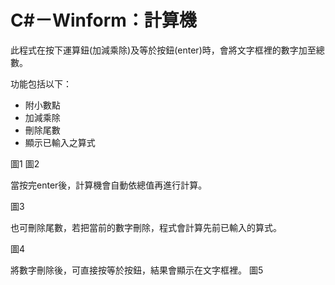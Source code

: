 
# C#－Winform：計算機
此程式在按下運算鈕(加減乘除)及等於按鈕(enter)時，會將文字框裡的數字加至總數。

功能包括以下：
*   附小數點
*   加減乘除
*   刪除尾數
*   顯示已輸入之算式

圖1
圖2

當按完enter後，計算機會自動依總值再進行計算。

圖3

也可刪除尾數，若把當前的數字刪除，程式會計算先前已輸入的算式。

圖4

將數字刪除後，可直接按等於按鈕，結果會顯示在文字框裡。
圖5
